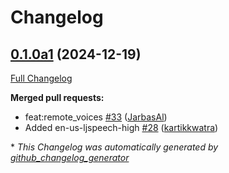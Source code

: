 # Changelog

## [0.1.0a1](https://github.com/OpenVoiceOS/ovos-tts-plugin-piper/tree/0.1.0a1) (2024-12-19)

[Full Changelog](https://github.com/OpenVoiceOS/ovos-tts-plugin-piper/compare/0.0.2...0.1.0a1)

**Merged pull requests:**

- feat:remote\_voices [\#33](https://github.com/OpenVoiceOS/ovos-tts-plugin-piper/pull/33) ([JarbasAl](https://github.com/JarbasAl))
- Added en-us-ljspeech-high [\#28](https://github.com/OpenVoiceOS/ovos-tts-plugin-piper/pull/28) ([kartikkwatra](https://github.com/kartikkwatra))



\* *This Changelog was automatically generated by [github_changelog_generator](https://github.com/github-changelog-generator/github-changelog-generator)*
